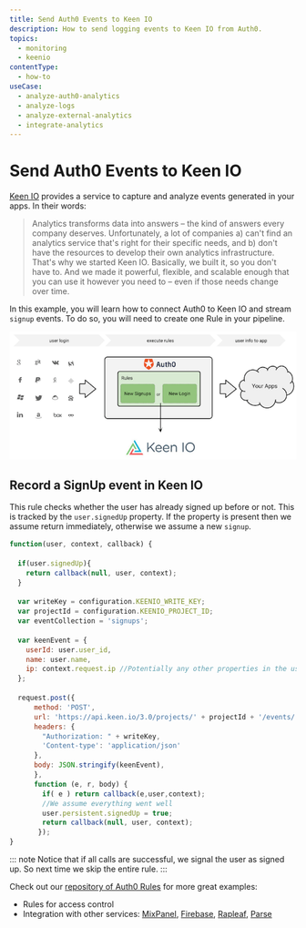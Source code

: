 ```yaml
---
title: Send Auth0 Events to Keen IO
description: How to send logging events to Keen IO from Auth0.
topics:
  - monitoring
  - keenio
contentType:
  - how-to
useCase:
  - analyze-auth0-analytics
  - analyze-logs
  - analyze-external-analytics
  - integrate-analytics
---
```

# Send Auth0 Events to Keen IO

[Keen IO](http://keen.io) provides a service to capture and analyze events generated in your apps. In their words:

> Analytics transforms data into answers – the kind of answers every company deserves. Unfortunately, a lot of companies a) can't find an analytics service that's right for their specific needs, and b) don't have the resources to develop their own analytics infrastructure. That's why we started Keen IO. Basically, we built it, so you don't have to. And we made it powerful, flexible, and scalable enough that you can use it however you need to – even if those needs change over time.

In this example, you will learn how to connect Auth0 to Keen IO and stream `signup` events. To do so, you will need to create one Rule in your pipeline.

![Keen IO Dataflow](/media/articles/tutorials/keen-io-dataflow.png)

## Record a SignUp event in Keen IO

This rule checks whether the user has already signed up before or not. This is tracked by the `user.signedUp` property. If the property is present then we assume return immediately, otherwise we assume a new `signup`.

```js
function(user, context, callback) {

  if(user.signedUp){
    return callback(null, user, context);
  }

  var writeKey = configuration.KEENIO_WRITE_KEY;
  var projectId = configuration.KEENIO_PROJECT_ID;
  var eventCollection = 'signups';

  var keenEvent = {
    userId: user.user_id,
    name: user.name,
    ip: context.request.ip //Potentially any other properties in the user profile/context
  };

  request.post({
      method: 'POST',
      url: 'https://api.keen.io/3.0/projects/' + projectId + '/events/' + eventCollection,
      headers: {
        "Authorization: " + writeKey,
        'Content-type': 'application/json'
      },
      body: JSON.stringify(keenEvent),
      }, 
      function (e, r, body) {
        if( e ) return callback(e,user,context);
        //We assume everything went well
        user.persistent.signedUp = true;
        return callback(null, user, context);
       });
}
```

::: note
Notice that if all calls are successful, we signal the user as signed up. So next time we skip the entire rule.
:::

Check out our [repository of Auth0 Rules](https://github.com/auth0/rules) for more great examples:

* Rules for access control
* Integration with other services: [MixPanel](http://mixpanel.com), [Firebase](http://firebase.com), [Rapleaf](http://rapleaf.com), [Parse](http://parse.com)
